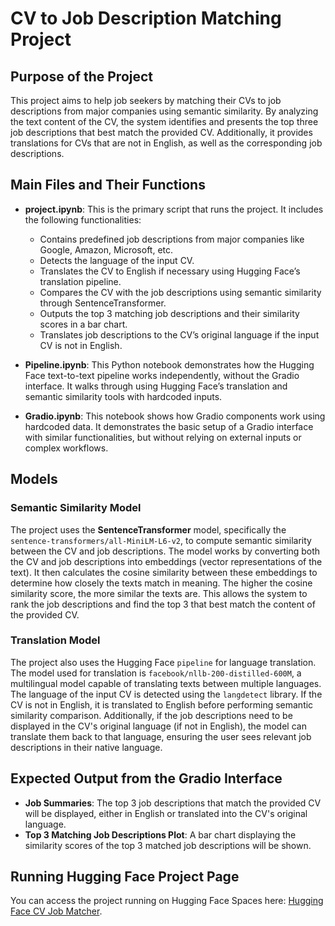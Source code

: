 # CV to Job Description Matching Project

## Purpose of the Project
This project aims to help job seekers by matching their CVs to job descriptions from major companies using semantic similarity. By analyzing the text content of the CV, the system identifies and presents the top three job descriptions that best match the provided CV. Additionally, it provides translations for CVs that are not in English, as well as the corresponding job descriptions.

## Main Files and Their Functions
- **project.ipynb**: This is the primary script that runs the project. It includes the following functionalities:
  - Contains predefined job descriptions from major companies like Google, Amazon, Microsoft, etc.
  - Detects the language of the input CV.
  - Translates the CV to English if necessary using Hugging Face’s translation pipeline.
  - Compares the CV with the job descriptions using semantic similarity through SentenceTransformer.
  - Outputs the top 3 matching job descriptions and their similarity scores in a bar chart.
  - Translates job descriptions to the CV’s original language if the input CV is not in English.

- **Pipeline.ipynb**: This Python notebook demonstrates how the Hugging Face text-to-text pipeline works independently, without the Gradio interface. It walks through using Hugging Face’s translation and semantic similarity tools with hardcoded inputs.

- **Gradio.ipynb**: This notebook shows how Gradio components work using hardcoded data. It demonstrates the basic setup of a Gradio interface with similar functionalities, but without relying on external inputs or complex workflows.
## Models
### Semantic Similarity Model
The project uses the **SentenceTransformer** model, specifically the `sentence-transformers/all-MiniLM-L6-v2`, to compute semantic similarity between the CV and job descriptions. The model works by converting both the CV and job descriptions into embeddings (vector representations of the text). It then calculates the cosine similarity between these embeddings to determine how closely the texts match in meaning. The higher the cosine similarity score, the more similar the texts are. This allows the system to rank the job descriptions and find the top 3 that best match the content of the provided CV.

### Translation Model
The project also uses the Hugging Face `pipeline` for language translation. The model used for translation is `facebook/nllb-200-distilled-600M`, a multilingual model capable of translating texts between multiple languages. The language of the input CV is detected using the `langdetect` library. If the CV is not in English, it is translated to English before performing semantic similarity comparison. Additionally, if the job descriptions need to be displayed in the CV's original language (if not in English), the model can translate them back to that language, ensuring the user sees relevant job descriptions in their native language.

## Expected Output from the Gradio Interface
- **Job Summaries**: The top 3 job descriptions that match the provided CV will be displayed, either in English or translated into the CV's original language.
- **Top 3 Matching Job Descriptions Plot**: A bar chart displaying the similarity scores of the top 3 matched job descriptions will be shown.

## Running Hugging Face Project Page
You can access the project running on Hugging Face Spaces here: [Hugging Face CV Job Matcher](https://huggingface.co/spaces/ghadaAlmuaikel/cv-job-matcher).
